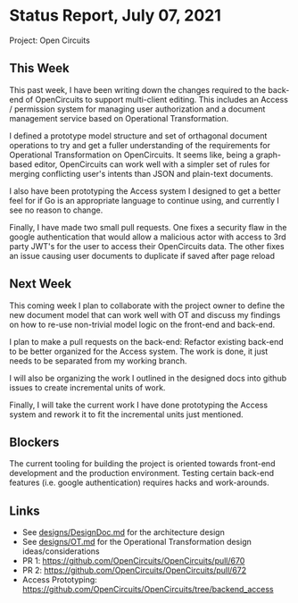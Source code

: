 # Status Report, July 07, 2021
Project: Open Circuits

## This Week
This past week, I have been writing down the changes required to the back-end of OpenCircuits to support multi-client editing.  This includes an Access / permission system for managing user authorization and a document management service based on Operational Transformation.

I defined a prototype model structure and set of orthagonal document operations to try and get a fuller understanding of the requirements for Operational Transformation on OpenCircuits.  It seems like, being a graph-based editor, OpenCircuits can work well with a simpler set of rules for merging conflicting user's intents than JSON and plain-text documents.

I also have been prototyping the Access system I designed to get a better feel for if Go is an appropriate language to continue using, and currently I see no reason to change.

Finally, I have made two small pull requests.  One fixes a security flaw in the google authentication that would allow a malicious actor with access to 3rd party JWT's for the user to access their OpenCircuits data.  The other fixes an issue causing user documents to duplicate if saved after page reload

## Next Week
This coming week I plan to collaborate with the project owner to define the new document model that can work well with OT and discuss my findings on how to re-use non-trivial model logic on the front-end and back-end.

I plan to make a pull requests on the back-end: Refactor existing back-end to be better organized for the Access system.  The work is done, it just needs to be separated from my working branch.

I will also be organizing the work I outlined in the designed docs into github issues to create incremental units of work.

Finally, I will take the current work I have done prototyping the Access system and rework it to fit the incremental units just mentioned.

## Blockers

The current tooling for building the project is oriented towards front-end development and the production environment.  Testing certain back-end features (i.e. google authentication) requires hacks and work-arounds.

## Links
- See [designs/DesignDoc.md](../designs/DesignDoc.md) for the architecture design
- See [designs/OT.md](../designs/OT.md) for the Operational Transformation design ideas/considerations
- PR 1: https://github.com/OpenCircuits/OpenCircuits/pull/670
- PR 2: https://github.com/OpenCircuits/OpenCircuits/pull/672
- Access Prototyping: https://github.com/OpenCircuits/OpenCircuits/tree/backend_access